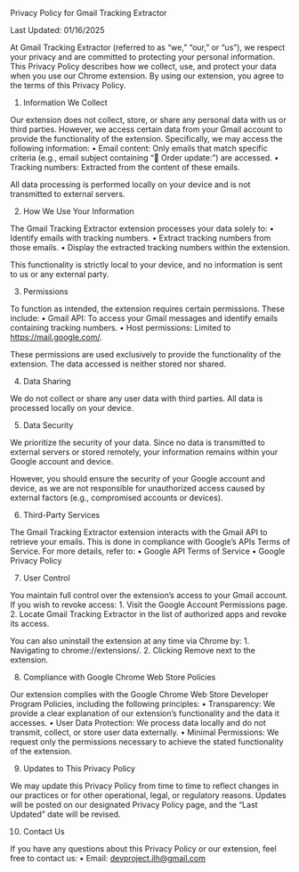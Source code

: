 Privacy Policy for Gmail Tracking Extractor

Last Updated: 01/16/2025

At Gmail Tracking Extractor (referred to as “we,” “our,” or “us”), we respect your privacy and are committed to protecting your personal information. This Privacy Policy describes how we collect, use, and protect your data when you use our Chrome extension. By using our extension, you agree to the terms of this Privacy Policy.

1. Information We Collect

Our extension does not collect, store, or share any personal data with us or third parties. However, we access certain data from your Gmail account to provide the functionality of the extension. Specifically, we may access the following information:
	•	Email content: Only emails that match specific criteria (e.g., email subject containing “🚚 Order update:”) are accessed.
	•	Tracking numbers: Extracted from the content of these emails.

All data processing is performed locally on your device and is not transmitted to external servers.

2. How We Use Your Information

The Gmail Tracking Extractor extension processes your data solely to:
	•	Identify emails with tracking numbers.
	•	Extract tracking numbers from those emails.
	•	Display the extracted tracking numbers within the extension.

This functionality is strictly local to your device, and no information is sent to us or any external party.

3. Permissions

To function as intended, the extension requires certain permissions. These include:
	•	Gmail API: To access your Gmail messages and identify emails containing tracking numbers.
	•	Host permissions: Limited to https://mail.google.com/.

These permissions are used exclusively to provide the functionality of the extension. The data accessed is neither stored nor shared.

4. Data Sharing

We do not collect or share any user data with third parties. All data is processed locally on your device.

5. Data Security

We prioritize the security of your data. Since no data is transmitted to external servers or stored remotely, your information remains within your Google account and device.

However, you should ensure the security of your Google account and device, as we are not responsible for unauthorized access caused by external factors (e.g., compromised accounts or devices).

6. Third-Party Services

The Gmail Tracking Extractor extension interacts with the Gmail API to retrieve your emails. This is done in compliance with Google’s APIs Terms of Service. For more details, refer to:
	•	Google API Terms of Service
	•	Google Privacy Policy

 7. User Control

You maintain full control over the extension’s access to your Gmail account. If you wish to revoke access:
	1.	Visit the Google Account Permissions page.
	2.	Locate Gmail Tracking Extractor in the list of authorized apps and revoke its access.

You can also uninstall the extension at any time via Chrome by:
	1.	Navigating to chrome://extensions/.
	2.	Clicking Remove next to the extension.

 8. Compliance with Google Chrome Web Store Policies

Our extension complies with the Google Chrome Web Store Developer Program Policies, including the following principles:
	•	Transparency: We provide a clear explanation of our extension’s functionality and the data it accesses.
	•	User Data Protection: We process data locally and do not transmit, collect, or store user data externally.
	•	Minimal Permissions: We request only the permissions necessary to achieve the stated functionality of the extension.

 9. Updates to This Privacy Policy

We may update this Privacy Policy from time to time to reflect changes in our practices or for other operational, legal, or regulatory reasons. Updates will be posted on our designated Privacy Policy page, and the “Last Updated” date will be revised.

10. Contact Us

If you have any questions about this Privacy Policy or our extension, feel free to contact us:
	•	Email: devproject.ilh@gmail.com
